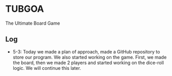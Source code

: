 # TUBGOA
The Ultimate Board Game

## Log
- 5-3: Today we made a plan of approach, made a GitHub repository to store our program.
We also started working on the game. First, we made the board, then we made 2 players
and started working on the dice-roll logic. We will continue this later.